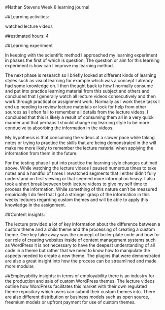 #Nathan Stevens Week 8 learning journal

##Learning activities:

watched lecture videos

##estimated hours: 4

##Learning experiment

In keeping with the scientific method I approached my learning experiment in phases the first of which is question,
The question or aim for this learning experiment is how can I improve my learning method. 

The next phase is research so I briefly looked at different kinds of learning styles such as visual learning for example which was a concept I already had some knowledge on. I then thought back to how I normally consume and put into practice learning material from this subject and others and concluded that I generally watch all lecture videos consecutively and then work through practical or assignment work. Normally as I work these tasks I end up needing to review lecture materials or look for help from other sources as I often fail to remember all details from the lecture 
videos. I concluded that this is likely a result of consuming them all in a very quick manner and that perhaps I should change my learning style to be more conducive to absorbing the information in the videos. 

My hypothesis is that consuming the videos at a slower pace while taking notes or trying to practice the skills that are being demonstrated in the will make me more likely to remember the lecture material when applying the information from them in the future. 

For the testing phase I put into practice the learning style changes outlined above. While watching the lecture videos I paused numerous times to take notes and a handful of times I rewatched segments that I either didn’t fully understand on first viewing or that seemed more information heavy. I also took a short break between both lecture videos to give my self time to process the information. While something of this nature can’t be measured empirically I do feel that I got a stronger grasp of the information in this weeks lectures regarding custom themes and will be able to apply this knowledge in the assignment.


##Content insights:

The lecture provided a lot of key information about the difference between a custom theme and a child theme and the processing of creating a custom theme. One key take away was the concept of boiler plate code and how for our role of creating websites inside of content management systems such as WordPress it is not necessary to have the deepest understanding of all code in a theme but rather that we need to know how to manipulate the aspects needed to create a new theme. The plugins that were demonstrated are also a great insight into how the process can be streamlined and made more modular.

##Employability insights:
in terms of employability there is an industry for the production and sale of custom WordPress themes. The lecture videos outline how WordPress facilitates this market with their own regulated theme repository which users can submit their custom themes into. There are also different distribution or business models such as open source, freemium models or upfront payment for use of custom themes.
